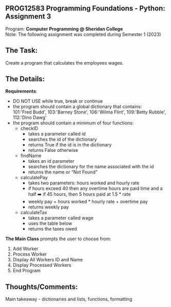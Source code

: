 ## PROG12583 Programming Foundations - Python: Assignment 3
Program: **Computer Programming @ Sheridan College** <br>
Note: The following assignment was completed during Semester 1 (2023) <br>

## The Task:
Create a program that calculates the employees wages. 

## The Details:
**Requirements**:
<ul>
  <li>DO NOT USE while true, break or continue</li>
  <li>the program should contain a global dictionary that contains:<br> 101:'Fred Budd', 103:'Barney Stone', 106:'Wilma Flint',  109:'Betty Rubble', 112:'Dino Dawg' </li>
  <li>the program should contain a minimum of four functions:
    <ul>
      <li>checkID
        <ul>
          <li>takes a parameter called id </li>
          <li>searches the id of the dictionary </li>
          <li>returns True if the id is in the dictionary </li>
          <li>returns False otherwise </li>
        </ul>
      </li>
      <li>findName
        <ul>
          <li>takes an id parameter</li>
          <li>searches the dictionary for the name associated with the id</li>
          <li>returns the name or “Not Found”</li>
        </ul>
      </li>
      <li>calculatePay
        <ul>
          <li>takes two parameters: hours worked and hourly rate</li>
          <li>if hours exceed 40 then any overtime hours are paid time and a half ➡️ if 45 hours, then 5 hours paid at 1.5 * rate</li>
          <li>weekly pay = hours worked * hourly rate + overtime pay</li>
          <li>returns weekly pay</li>
        </ul>
      </li>
      <li>calculateTax
        <ul>
          <li>takes a parameter called wage</li>
          <li>uses the table below</li>
          <li>returns the taxes owed</li>
        </ul>
      </li>
    </ul>
  </li>
</ul>

**The Main Class** prompts the user to choose from:<br>
<ol>
  <li>Add Worker</li> 
  <li>Process Worker </li> 
  <li>Display All Workers ID and Name </li> 
  <li>Display Processed Workers </li> 
  <li>End Program </li>
</ol>

## Thoughts/Comments: 
Main takeaway - dictionaries and lists, functions, formatting 
